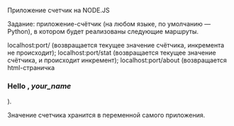 Приложение счетчик на NODE.JS

Задание:
приложение-счётчик (на любом языке, по умолчанию — Python), в котором будет реализованы следующие маршруты. 

localhost:port/ (возвращается текущее значение счётчика, инкремента не происходит);
localhost:port/stat (возвращается текущее значение счётчика, и происходит инкремент);
localhost:port/about (возвращается html-страничка <h3> Hello , _your_name_</h3>).

Значение счетчика хранится в переменной самого приложения. 
